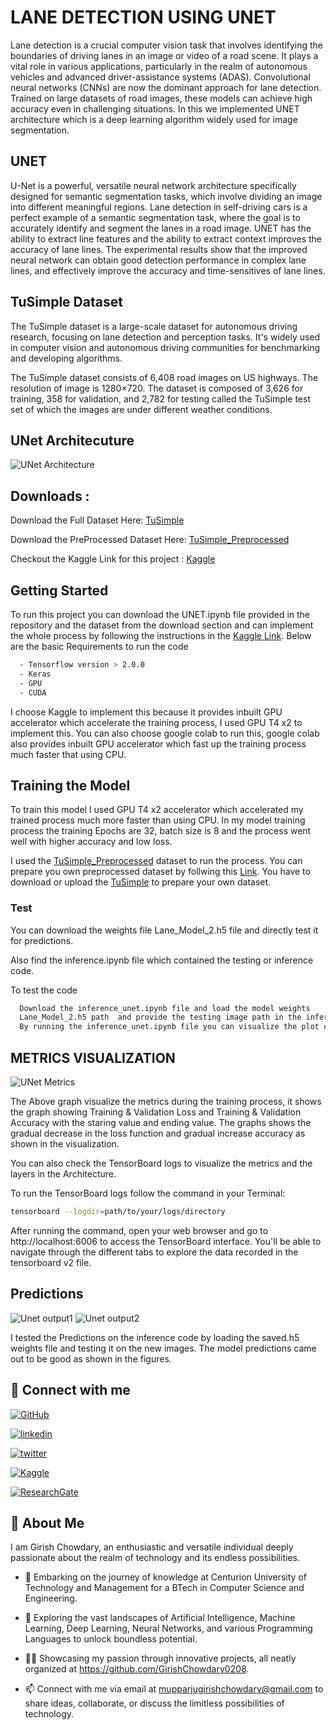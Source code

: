 
# LANE DETECTION USING UNET
Lane detection is a crucial computer vision task that involves identifying the boundaries of driving lanes in an image or video of a road scene. It plays a vital role in various applications, particularly in the realm of autonomous vehicles and advanced driver-assistance systems (ADAS).  Convolutional neural networks (CNNs) are now the dominant approach for lane detection. Trained on large datasets of road images, these models can achieve high accuracy even in challenging situations.  In this we implemented UNET architecture which is a deep learning algorithm widely used for image segmentation.
## UNET
U-Net is a powerful, versatile neural network architecture specifically designed for semantic segmentation tasks, which involve dividing an image into different meaningful regions. Lane detection in self-driving cars is a perfect example of a semantic segmentation task, where the goal is to accurately identify and segment the lanes in a road image.  UNET has the ability to extract line features and the ability to extract context improves the accuracy of lane lines. The experimental results show that the improved neural network can obtain good detection performance in complex lane lines, and effectively improve the accuracy and time-sensitives of lane lines.

## TuSimple Dataset
The TuSimple dataset is a large-scale dataset for autonomous driving research, focusing on lane detection and perception tasks. It's widely used in computer vision and autonomous driving communities for benchmarking and developing algorithms.

The TuSimple dataset consists of 6,408 road images on US highways. The resolution of image is 1280×720. The dataset is composed of 3,626 for training, 358 for validation, and 2,782 for testing called the TuSimple test set of which the images are under different weather conditions.



## UNet Architecuture 

![UNet Architecture ](https://github.com/GirishChowdary0208/Lane_Detection_Using_UNet/assets/92716279/43430fdb-ee9b-4db3-8643-e6a1747a4e59)


## Downloads :    
Download the Full Dataset Here: [TuSimple](https://www.kaggle.com/datasets/manideep1108/tusimple)

Download the PreProcessed Dataset Here: [TuSimple_Preprocessed](https://www.kaggle.com/datasets/rangalamahesh/preprocessed-1/data)

Checkout the Kaggle Link for this project : [Kaggle](https://www.kaggle.com/code/rangalamahesh/lane-detection-using-unet)
## Getting Started 

To run this project you can download the UNET.ipynb file provided in the repository and the dataset from the download section and can implement the whole process by following the instructions in the [Kaggle Link](https://www.kaggle.com/code/rangalamahesh/lane-detection-using-unet).  Below are the basic Requirements to run the code 

```bash
  - Tensorflow version > 2.0.0
  - Keras
  - GPU
  - CUDA
```

I choose Kaggle to implement this because it provides inbuilt GPU accelerator which accelerate the training process, I used GPU T4 x2 to implement this.  You can also choose google colab to run this, google colab also provides inbuilt GPU accelerator which fast up the training process much faster that using CPU.
## Training the Model

To train this model I used GPU T4 x2 accelerator which accelerated my trained process much more faster than using CPU.  In my model training process the training Epochs are 32, batch size is 8 and the process went well with higher accuracy and low loss. 

I used the [TuSimple_Preprocessed](https://www.kaggle.com/datasets/rangalamahesh/preprocessed-1/data) dataset to run the process.  You can prepare you own preprocessed dataset by follwing this [Link](https://www.kaggle.com/code/rangalamahesh/preprocessed).
You have to download or upload the [TuSimple](https://www.kaggle.com/datasets/manideep1108/tusimple) to prepare your own dataset.



### Test 

You can download the weights file Lane_Model_2.h5 file and directly test it for predictions.  

Also find the inference.ipynb file which contained the testing or inference code.

To test the code
```bash
  Download the inference_unet.ipynb file and load the model weights
  Lane_Model_2.h5 path  and provide the testing image path in the inference code. 
  By running the inference_unet.ipynb file you can visualize the plot of the predictions.
```

## METRICS VISUALIZATION

![UNet Metrics](https://github.com/GirishChowdary0208/Lane_Detection_Using_UNet/assets/92716279/38e39fb6-2b60-4b3e-aa7d-3c1765d705cc)


The Above graph visualize the metrics during the training process, it shows the graph showing Training & Validation Loss and Training & Validation Accuracy with the staring value and ending value.  The graphs shows the gradual decrease in the loss function and gradual increase accuracy as shown in the visualization.

You can also check the TensorBoard logs to visualize the metrics and the layers in the Architecture.

To run the TensorBoard logs follow the command in your Terminal:
```bash
tensorboard --logdir=path/to/your/logs/directory
```
After running the command, open your web browser and go to http://localhost:6006 to access the TensorBoard interface. You'll be able to navigate through the different tabs to explore the data recorded in the tensorboard v2 file.
## Predictions 

![Unet output1](https://github.com/GirishChowdary0208/Lane_Detection_Using_UNet/assets/92716279/c5caeb2d-437a-4acf-b239-46b90b70ce7d)
![Unet output2](https://github.com/GirishChowdary0208/Lane_Detection_Using_UNet/assets/92716279/2dc80427-82b1-4367-8bd3-96978ec7533f)


I tested the Predictions on the inference code by loading the saved.h5 weights file and testing it on the new images.  The model predictions came out to be good as shown in the figures.

## 🔗 Connect with me
[![GitHub](https://img.shields.io/badge/github-%23121011.svg?style=for-the-badge&logo=github&logoColor=white)](https://github.com/GirishChowdary0208)

[![linkedin](https://img.shields.io/badge/linkedin-0A66C2?style=for-the-badge&logo=linkedin&logoColor=white)](https://www.linkedin.com/in/girish-chowdary-919b6522b/)

[![twitter](https://img.shields.io/badge/twitter-1DA1F2?style=for-the-badge&logo=twitter&logoColor=white)](https://twitter.com/_GirishChowdary)

[![Kaggle](https://img.shields.io/badge/Kaggle-035a7d?style=for-the-badge&logo=kaggle&logoColor=white)](https://www.kaggle.com/girishchowdary22)

[![ResearchGate](https://img.shields.io/badge/ResearchGate-00CCBB?style=for-the-badge&logo=ResearchGate&logoColor=white)](https://www.researchgate.net/profile/Girish-Chowdary)

## 🚀 About Me

I am Girish Chowdary, an enthusiastic and versatile individual deeply passionate about the realm of technology and its endless possibilities.

- 🔭 Embarking on the journey of knowledge at Centurion University of Technology and Management for a BTech in Computer Science and Engineering.

- 🌱 Exploring the vast landscapes of Artificial Intelligence, Machine Learning, Deep Learning, Neural Networks, and various Programming Languages to unlock boundless potential.

- 👨‍💻 Showcasing my passion through innovative projects, all neatly organized at https://github.com/GirishChowdary0208.

- 📫 Connect with me via email at mupparjugirishchowdary@gmail.com to share ideas, collaborate, or discuss the limitless possibilities of technology.
